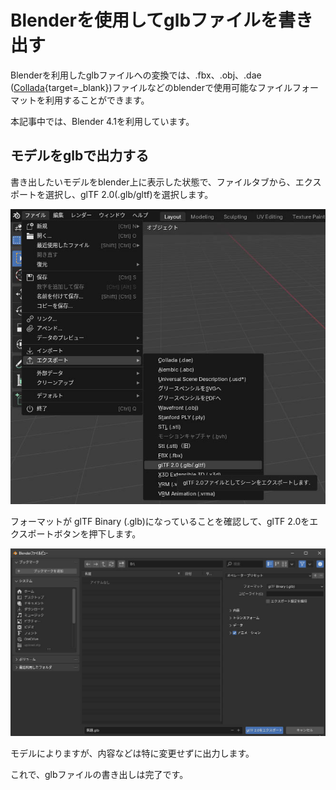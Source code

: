 # Blenderを使用してglbファイルを書き出す

Blenderを利用したglbファイルへの変換では、.fbx、.obj、.dae ([Collada](https://www.khronos.org/collada/){target=_blank})ファイルなどのblenderで使用可能なファイルフォーマットを利用することができます。

本記事中では、Blender 4.1を利用しています。

## モデルをglbで出力する

書き出したいモデルをblender上に表示した状態で、ファイルタブから、エクスポートを選択し、glTF 2.0(.glb/gltf)を選択します。

![ExportingGLBUsingBlender_1](img/ExportingGLBUsingBlender_1.jpg)

フォーマットが glTF Binary (.glb)になっていることを確認して、glTF 2.0をエクスポートボタンを押下します。

![ExportingGLBUsingBlender_2](img/ExportingGLBUsingBlender_2.jpg)

モデルによりますが、内容などは特に変更せずに出力します。

これで、glbファイルの書き出しは完了です。